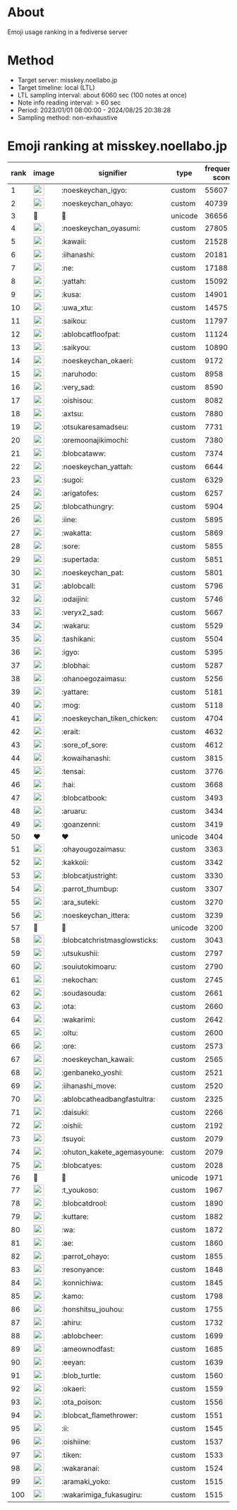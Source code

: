 # About
Emoji usage ranking in a fediverse server

# Method
- Target server: misskey.noellabo.jp
- Target timeline: local (LTL)
- LTL sampling interval: about 6060 sec (100 notes at once)
- Note info reading interval: > 60 sec
- Period: 2023/01/01 08:00:00 - 2024/08/25 20:38:28 
- Sampling method: non-exhaustive

# Emoji ranking at misskey.noellabo.jp

|rank|image|signifier|type|frequency score|
|----|----|----|----|----|
|1|<img height="24" src="https://misskey.noellabo.jp/emoji/noeskeychan_igyo.webp">|:noeskeychan_igyo:|custom|55607|
|2|<img height="24" src="https://misskey.noellabo.jp/emoji/noeskeychan_ohayo.webp">|:noeskeychan_ohayo:|custom|40739|
|3|🎉|🎉|unicode|36656|
|4|<img height="24" src="https://misskey.noellabo.jp/emoji/noeskeychan_oyasumi.webp">|:noeskeychan_oyasumi:|custom|27805|
|5|<img height="24" src="https://misskey.noellabo.jp/emoji/kawaii.webp">|:kawaii:|custom|21528|
|6|<img height="24" src="https://misskey.noellabo.jp/emoji/iihanashi.webp">|:iihanashi:|custom|20181|
|7|<img height="24" src="https://misskey.noellabo.jp/emoji/ne.webp">|:ne:|custom|17188|
|8|<img height="24" src="https://misskey.noellabo.jp/emoji/yattah.webp">|:yattah:|custom|15092|
|9|<img height="24" src="https://misskey.noellabo.jp/emoji/kusa.webp">|:kusa:|custom|14901|
|10|<img height="24" src="https://misskey.noellabo.jp/emoji/uwa_xtu.webp">|:uwa_xtu:|custom|14575|
|11|<img height="24" src="https://misskey.noellabo.jp/emoji/saikou.webp">|:saikou:|custom|11797|
|12|<img height="24" src="https://misskey.noellabo.jp/emoji/ablobcatfloofpat.webp">|:ablobcatfloofpat:|custom|11124|
|13|<img height="24" src="https://misskey.noellabo.jp/emoji/saikyou.webp">|:saikyou:|custom|10890|
|14|<img height="24" src="https://misskey.noellabo.jp/emoji/noeskeychan_okaeri.webp">|:noeskeychan_okaeri:|custom|9172|
|15|<img height="24" src="https://misskey.noellabo.jp/emoji/naruhodo.webp">|:naruhodo:|custom|8958|
|16|<img height="24" src="https://misskey.noellabo.jp/emoji/very_sad.webp">|:very_sad:|custom|8590|
|17|<img height="24" src="https://misskey.noellabo.jp/emoji/oishisou.webp">|:oishisou:|custom|8082|
|18|<img height="24" src="https://misskey.noellabo.jp/emoji/axtsu.webp">|:axtsu:|custom|7880|
|19|<img height="24" src="https://misskey.noellabo.jp/emoji/otsukaresamadseu.webp">|:otsukaresamadseu:|custom|7731|
|20|<img height="24" src="https://misskey.noellabo.jp/emoji/oremoonajikimochi.webp">|:oremoonajikimochi:|custom|7380|
|21|<img height="24" src="https://misskey.noellabo.jp/emoji/blobcataww.webp">|:blobcataww:|custom|7374|
|22|<img height="24" src="https://misskey.noellabo.jp/emoji/noeskeychan_yattah.webp">|:noeskeychan_yattah:|custom|6644|
|23|<img height="24" src="https://misskey.noellabo.jp/emoji/sugoi.webp">|:sugoi:|custom|6329|
|24|<img height="24" src="https://misskey.noellabo.jp/emoji/arigatofes.webp">|:arigatofes:|custom|6257|
|25|<img height="24" src="https://misskey.noellabo.jp/emoji/blobcathungry.webp">|:blobcathungry:|custom|5904|
|26|<img height="24" src="https://misskey.noellabo.jp/emoji/iine.webp">|:iine:|custom|5895|
|27|<img height="24" src="https://misskey.noellabo.jp/emoji/wakatta.webp">|:wakatta:|custom|5869|
|28|<img height="24" src="https://misskey.noellabo.jp/emoji/sore.webp">|:sore:|custom|5855|
|29|<img height="24" src="https://misskey.noellabo.jp/emoji/supertada.webp">|:supertada:|custom|5851|
|30|<img height="24" src="https://misskey.noellabo.jp/emoji/noeskeychan_pat.webp">|:noeskeychan_pat:|custom|5801|
|31|<img height="24" src="https://misskey.noellabo.jp/emoji/ablobcall.webp">|:ablobcall:|custom|5796|
|32|<img height="24" src="https://misskey.noellabo.jp/emoji/odaijini.webp">|:odaijini:|custom|5746|
|33|<img height="24" src="https://misskey.noellabo.jp/emoji/veryx2_sad.webp">|:veryx2_sad:|custom|5667|
|34|<img height="24" src="https://misskey.noellabo.jp/emoji/wakaru.webp">|:wakaru:|custom|5529|
|35|<img height="24" src="https://misskey.noellabo.jp/emoji/tashikani.webp">|:tashikani:|custom|5504|
|36|<img height="24" src="https://misskey.noellabo.jp/emoji/igyo.webp">|:igyo:|custom|5395|
|37|<img height="24" src="https://misskey.noellabo.jp/emoji/blobhai.webp">|:blobhai:|custom|5287|
|38|<img height="24" src="https://misskey.noellabo.jp/emoji/ohanoegozaimasu.webp">|:ohanoegozaimasu:|custom|5256|
|39|<img height="24" src="https://misskey.noellabo.jp/emoji/yattare.webp">|:yattare:|custom|5181|
|40|<img height="24" src="https://misskey.noellabo.jp/emoji/mog.webp">|:mog:|custom|5118|
|41|<img height="24" src="https://misskey.noellabo.jp/emoji/noeskeychan_tiken_chicken.webp">|:noeskeychan_tiken_chicken:|custom|4704|
|42|<img height="24" src="https://misskey.noellabo.jp/emoji/erait.webp">|:erait:|custom|4632|
|43|<img height="24" src="https://misskey.noellabo.jp/emoji/sore_of_sore.webp">|:sore_of_sore:|custom|4612|
|44|<img height="24" src="https://misskey.noellabo.jp/emoji/kowaihanashi.webp">|:kowaihanashi:|custom|3815|
|45|<img height="24" src="https://misskey.noellabo.jp/emoji/tensai.webp">|:tensai:|custom|3776|
|46|<img height="24" src="https://misskey.noellabo.jp/emoji/hai.webp">|:hai:|custom|3668|
|47|<img height="24" src="https://misskey.noellabo.jp/emoji/blobcatbook.webp">|:blobcatbook:|custom|3493|
|48|<img height="24" src="https://misskey.noellabo.jp/emoji/aruaru.webp">|:aruaru:|custom|3434|
|49|<img height="24" src="https://misskey.noellabo.jp/emoji/goanzenni.webp">|:goanzenni:|custom|3419|
|50|❤|❤|unicode|3404|
|51|<img height="24" src="https://misskey.noellabo.jp/emoji/ohayougozaimasu.webp">|:ohayougozaimasu:|custom|3363|
|52|<img height="24" src="https://misskey.noellabo.jp/emoji/kakkoii.webp">|:kakkoii:|custom|3342|
|53|<img height="24" src="https://misskey.noellabo.jp/emoji/blobcatjustright.webp">|:blobcatjustright:|custom|3330|
|54|<img height="24" src="https://misskey.noellabo.jp/emoji/parrot_thumbup.webp">|:parrot_thumbup:|custom|3307|
|55|<img height="24" src="https://misskey.noellabo.jp/emoji/ara_suteki.webp">|:ara_suteki:|custom|3270|
|56|<img height="24" src="https://misskey.noellabo.jp/emoji/noeskeychan_ittera.webp">|:noeskeychan_ittera:|custom|3239|
|57|🍗|🍗|unicode|3200|
|58|<img height="24" src="https://misskey.noellabo.jp/emoji/blobcatchristmasglowsticks.webp">|:blobcatchristmasglowsticks:|custom|3043|
|59|<img height="24" src="https://misskey.noellabo.jp/emoji/utsukushii.webp">|:utsukushii:|custom|2797|
|60|<img height="24" src="https://misskey.noellabo.jp/emoji/souiutokimoaru.webp">|:souiutokimoaru:|custom|2790|
|61|<img height="24" src="https://misskey.noellabo.jp/emoji/nekochan.webp">|:nekochan:|custom|2745|
|62|<img height="24" src="https://misskey.noellabo.jp/emoji/soudasouda.webp">|:soudasouda:|custom|2661|
|63|<img height="24" src="https://misskey.noellabo.jp/emoji/ota.webp">|:ota:|custom|2660|
|64|<img height="24" src="https://misskey.noellabo.jp/emoji/wakarimi.webp">|:wakarimi:|custom|2642|
|65|<img height="24" src="https://misskey.noellabo.jp/emoji/oltu.webp">|:oltu:|custom|2600|
|66|<img height="24" src="https://misskey.noellabo.jp/emoji/ore.webp">|:ore:|custom|2573|
|67|<img height="24" src="https://misskey.noellabo.jp/emoji/noeskeychan_kawaii.webp">|:noeskeychan_kawaii:|custom|2565|
|68|<img height="24" src="https://misskey.noellabo.jp/emoji/genbaneko_yoshi.webp">|:genbaneko_yoshi:|custom|2521|
|69|<img height="24" src="https://misskey.noellabo.jp/emoji/iihanashi_move.webp">|:iihanashi_move:|custom|2520|
|70|<img height="24" src="https://misskey.noellabo.jp/emoji/ablobcatheadbangfastultra.webp">|:ablobcatheadbangfastultra:|custom|2325|
|71|<img height="24" src="https://misskey.noellabo.jp/emoji/daisuki.webp">|:daisuki:|custom|2266|
|72|<img height="24" src="https://misskey.noellabo.jp/emoji/oishii.webp">|:oishii:|custom|2192|
|73|<img height="24" src="https://misskey.noellabo.jp/emoji/tsuyoi.webp">|:tsuyoi:|custom|2079|
|74|<img height="24" src="https://misskey.noellabo.jp/emoji/ohuton_kakete_agemasyoune.webp">|:ohuton_kakete_agemasyoune:|custom|2079|
|75|<img height="24" src="https://misskey.noellabo.jp/emoji/blobcatyes.webp">|:blobcatyes:|custom|2028|
|76|👀|👀|unicode|1971|
|77|<img height="24" src="https://misskey.noellabo.jp/emoji/t_youkoso.webp">|:t_youkoso:|custom|1967|
|78|<img height="24" src="https://misskey.noellabo.jp/emoji/blobcatdrool.webp">|:blobcatdrool:|custom|1890|
|79|<img height="24" src="https://misskey.noellabo.jp/emoji/kuttare.webp">|:kuttare:|custom|1882|
|80|<img height="24" src="https://misskey.noellabo.jp/emoji/wa.webp">|:wa:|custom|1872|
|81|<img height="24" src="https://misskey.noellabo.jp/emoji/ae.webp">|:ae:|custom|1860|
|82|<img height="24" src="https://misskey.noellabo.jp/emoji/parrot_ohayo.webp">|:parrot_ohayo:|custom|1855|
|83|<img height="24" src="https://misskey.noellabo.jp/emoji/resonyance.webp">|:resonyance:|custom|1848|
|84|<img height="24" src="https://misskey.noellabo.jp/emoji/konnichiwa.webp">|:konnichiwa:|custom|1845|
|85|<img height="24" src="https://misskey.noellabo.jp/emoji/kamo.webp">|:kamo:|custom|1798|
|86|<img height="24" src="https://misskey.noellabo.jp/emoji/honshitsu_jouhou.webp">|:honshitsu_jouhou:|custom|1755|
|87|<img height="24" src="https://misskey.noellabo.jp/emoji/ahiru.webp">|:ahiru:|custom|1732|
|88|<img height="24" src="https://misskey.noellabo.jp/emoji/ablobcheer.webp">|:ablobcheer:|custom|1699|
|89|<img height="24" src="https://misskey.noellabo.jp/emoji/ameownodfast.webp">|:ameownodfast:|custom|1685|
|90|<img height="24" src="https://misskey.noellabo.jp/emoji/eeyan.webp">|:eeyan:|custom|1639|
|91|<img height="24" src="https://misskey.noellabo.jp/emoji/blob_turtle.webp">|:blob_turtle:|custom|1560|
|92|<img height="24" src="https://misskey.noellabo.jp/emoji/okaeri.webp">|:okaeri:|custom|1559|
|93|<img height="24" src="https://misskey.noellabo.jp/emoji/ota_poison.webp">|:ota_poison:|custom|1556|
|94|<img height="24" src="https://misskey.noellabo.jp/emoji/blobcat_flamethrower.webp">|:blobcat_flamethrower:|custom|1551|
|95|<img height="24" src="https://misskey.noellabo.jp/emoji/ii.webp">|:ii:|custom|1545|
|96|<img height="24" src="https://misskey.noellabo.jp/emoji/oishiine.webp">|:oishiine:|custom|1537|
|97|<img height="24" src="https://misskey.noellabo.jp/emoji/tiken.webp">|:tiken:|custom|1533|
|98|<img height="24" src="https://misskey.noellabo.jp/emoji/wakaranai.webp">|:wakaranai:|custom|1524|
|99|<img height="24" src="https://misskey.noellabo.jp/emoji/aramaki_yoko.webp">|:aramaki_yoko:|custom|1515|
|100|<img height="24" src="https://misskey.noellabo.jp/emoji/wakarimiga_fukasugiru.webp">|:wakarimiga_fukasugiru:|custom|1515|
